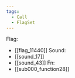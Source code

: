 ```yaml
---
tags:
  - Call
  - FlagSet
---
```

Flag:
- [[flag_11440]]
Sound:
- [[sound_17]]
- [[sound_43]]
Fn:
- [[sub000_function28]]
